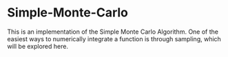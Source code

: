 # Simple-Monte-Carlo
This is an implementation of the Simple Monte Carlo Algorithm. One of the easiest ways to numerically integrate a function is through sampling, which will be explored here.

